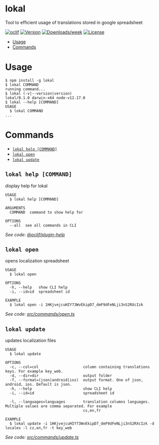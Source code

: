 lokal
===

Tool to efficient usage of translations stored in google spreadsheet

[![oclif](https://img.shields.io/badge/cli-oclif-brightgreen.svg)](https://oclif.io)
[![Version](https://img.shields.io/npm/v/lokal.svg)](https://npmjs.org/package/lokal)
[![Downloads/week](https://img.shields.io/npm/dw/lokal.svg)](https://npmjs.org/package/lokal)
[![License](https://img.shields.io/npm/l/lokal.svg)](https://github.com/AckeeCZ/localize-with-spreadsheet/blob/master/package.json)

<!-- toc -->
* [Usage](#usage)
* [Commands](#commands)
<!-- tocstop -->
# Usage
<!-- usage -->
```sh-session
$ npm install -g lokal
$ lokal COMMAND
running command...
$ lokal (-v|--version|version)
lokal/0.1.0 darwin-x64 node-v12.17.0
$ lokal --help [COMMAND]
USAGE
  $ lokal COMMAND
...
```
<!-- usagestop -->
# Commands
<!-- commands -->
* [`lokal help [COMMAND]`](#lokal-help-command)
* [`lokal open`](#lokal-open)
* [`lokal update`](#lokal-update)

## `lokal help [COMMAND]`

display help for lokal

```
USAGE
  $ lokal help [COMMAND]

ARGUMENTS
  COMMAND  command to show help for

OPTIONS
  --all  see all commands in CLI
```

_See code: [@oclif/plugin-help](https://github.com/oclif/plugin-help/blob/v3.2.0/src/commands/help.ts)_

## `lokal open`

opens localization spreadsheet

```
USAGE
  $ lokal open

OPTIONS
  -h, --help   show CLI help
  -i, --id=id  spreadsheet id

EXAMPLE
  $ lokal open -i 1HKjvejcuHIY73WvEkipD7_dmF9dFeNLji3nS2RXcIzk
```

_See code: [src/commands/open.ts](https://github.com/AckeeCZ/lokal/blob/v0.1.0/src/commands/open.ts)_

## `lokal update`

updates localization files

```
USAGE
  $ lokal update

OPTIONS
  -c, --col=col                    column containing translations keys. For example key_web.
  -d, --dir=dir                    output folder
  -f, --format=(json|android|ios)  output format. One of json, android, ios. Default is json.
  -h, --help                       show CLI help
  -i, --id=id                      spreadsheet id

  -l, --languages=languages        translation columns languages. Multiple values are comma separated. For example
                                   cs,en,fr

EXAMPLE
  $ lokal update -i 1HKjvejcuHIY73WvEkipD7_dmF9dFeNLji3nS2RXcIzk -d locales -l cz,en,fr -t key_web
```

_See code: [src/commands/update.ts](https://github.com/AckeeCZ/lokal/blob/v0.1.0/src/commands/update.ts)_
<!-- commandsstop -->
